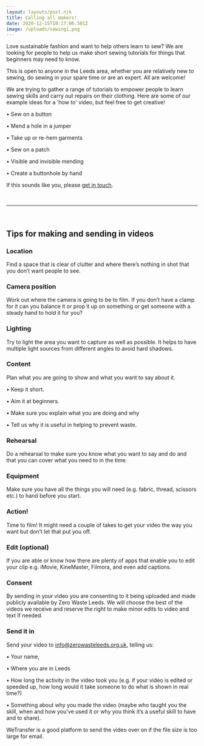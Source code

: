 ```yaml
---
layout: layouts/post.njk
title: Calling all makers!
date: 2020-12-15T10:17:06.501Z
image: /uploads/sewing1.png
---
```

Love sustainable fashion and want to help others learn to sew? We are looking for people to help us make short sewing tutorials for things that beginners may need to know.

This is open to anyone in the Leeds area, whether you are relatively new to sewing, do sewing in your spare time or are an expert. All are welcome!

We are trying to gather a range of tutorials to empower people to learn sewing skills and carry out repairs on their clothing. Here are some of our example ideas for a 'how to' video, but feel free to get creative!

  • Sew on a button

  • Mend a hole in a jumper

  • Take up or re-hem garments

  • Sew on a patch

  • Visible and invisible mending

  • Create a buttonhole by hand 

If this sounds like you, please [get in touch](info@zerowasteleeds.org.uk).

<br>

<hr>

<br>

## Tips for making and sending in videos

### Location

Find a space that is clear of clutter and where there’s nothing in shot that you don’t want people to see.

### Camera position

Work out where the camera is going to be to film. If you don’t have a clamp for it can you balance it or prop it up on something or get someone with a steady hand to hold it for you?

### Lighting

Try to light the area you want to capture as well as possible. It helps to have multiple light sources from different angles to avoid hard shadows.

### Content 

Plan what you are going to show and what you want to say about it.

  • Keep it short.

  • Aim it at beginners.

  • Make sure you explain what you are doing and why

  • Tell us why it is useful in helping to prevent waste.

### Rehearsal

Do a rehearsal to make sure you know what you want to say and do and that you can cover what you need to in the time.

### Equipment 

Make sure you have all the things you will need (e.g. fabric, thread, scissors etc.) to hand before you start.

### Action!

Time to film! It might need a couple of takes to get your video the way you want but don’t let that put you off.

### Edit (optional)

If you are able or know how there are plenty of apps that enable you to edit your clip e.g. iMovie, [](https://play.google.com/store/apps/details?id=com.nexstreaming.app.kinemasterfree&hl=en_GB&gl=US)KineMaster, Filmora, and even add captions.

### Consent 

By sending in your video you are consenting to it being uploaded and made publicly available by Zero Waste Leeds. We will choose the best of the videos we receive and reserve the right to make minor edits to video and text if needed.

### Send it in

Send your video to [info@zerowasteleeds.org.uk](mailto:info@zerowasteleeds.org.uk), telling us:

  • Your name,

  • Where you are in Leeds

  • How long the activity in the video took you (e.g. if your video is edited or speeded up, how long would it take someone to do what is shown in real time?)

  • Something about why you made the video (maybe who taught you the skill, when and how you’ve used it or why you think it’s a useful skill to have and to share).

WeTransfer is a good platform to send the video over on if the file size is too large for email.
